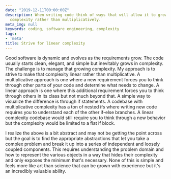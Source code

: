 ```yaml
---
date: "2019-12-11T00:00:00Z"
description: When writing code think of ways that will allow it to grow linearly in
  complexity rather than multiplicatively.
meta_img: null
keywords: coding, software engineering, complexity
tags:
- 'meta'
title: Strive for linear complexity
---
```


Good software is dynamic and evolves as the requirements grow. The code usually starts clean, elegant, and simple but inevitably grows in complexity. The challenge is to manage that growing complexity. My approach is to strive to make that complexity linear rather than multiplicative. A multiplicative approach is one where a new requirement forces you to think through other parts of your code and determine what needs to change. A linear approach is one where this additional requirement forces you to think through others in its class but not much beyond that. A simple way to visualize the difference is through if statements. A codebase with multiplicative complexity has a ton of nested ifs where writing new code requires you to understand each of the other if-else branches. A linear complexity codebase would still require you to think through a new behavior but the complexity would be limited to a flat if block.

I realize the above is a bit abstract and may not be getting the point across but the goal is to find the appropriate abstractions that let you take a complex problem and break it up into a series of independent and loosely coupled components. This requires understanding the problem domain and how to represent the various objects in a way that hides their complexity and only exposes the minimum that's necessary. None of this is simple and feels more like art than science that can be grown with experience but it's an incredibly valuable ability.
